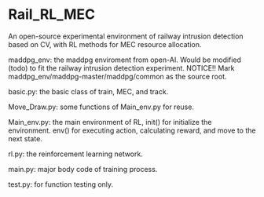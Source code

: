 # Rail_RL_MEC
An open-source experimental environment of railway intrusion detection based on CV, with RL methods for MEC resource allocation.

maddpg_env: the maddpg enviroment from open-AI. Would be modified (todo) to fit the railway intrusion detection experiment. 
NOTICE!! Mark maddpg_env/maddpg-master/maddpg/common as the source root.

basic.py: the basic class of train, MEC, and track. 

Move_Draw.py: some functions of Main_env.py for reuse.

Main_env.py: the main environment of RL, init() for initialize the environment. env() for executing action, calculating reward, and move to the next state.

rl.py: the reinforcement learning network.

main.py: major body code of training process.

test.py: for function testing only.

